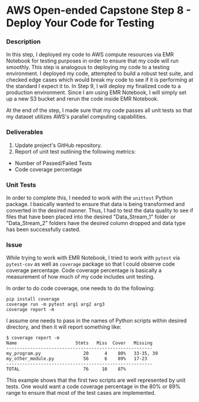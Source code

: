 # AWS Open-ended Capstone Step 8 - Deploy Your Code for Testing

### Description
In this step, I deployed my code to AWS compute resources via EMR Notebook for testing purposes in order to ensure that my code will run smoothly. This step is analogous to deploying my code to a testing environment. I deployed my code, attempted to build a robust test suite, and checked edge cases which would break my code to see if it is performing at the standard I expect it to. In Step 9, I will deploy my finalized code to a production environment. Since I am using EMR Notebook, I will simply set up a new S3 bucket and rerun the code inside EMR Notebook.

At the end of the step, I made sure that my code passes all unit tests so that my dataset utilizes AWS's parallel computing capabilities.

### Deliverables
1. Update project's GitHub repository.
2. Report of unit test outlining the following metrics:
  - Number of Passed/Failed Tests
  - Code coverage percentage

### Unit Tests
In order to complete this, I needed to work with the ```unittest``` Python package.
I basically wanted to ensure that data is being transformed and converted in the desired manner.
Thus, I had to test the data quality to see if files that have been placed into the desired "Data_Stream_1" folder or "Data_Stream_2" folders have the desired column dropped and data type has been successfully casted.

### Issue
While trying to work with EMR Notebook, I tried to work with ```pytest``` via ```pytest-cov``` as well as ```coverage``` package so that I could observe code coverage percentage. Code coverage percentage is basically a measurement of how much of my code includes unit testing.

In order to do code coverage, one needs to do the following:
```
pip install coverage
coverage run -m pytest arg1 arg2 arg3
coverage report -m
```

I assume one needs to pass in the names of Python scripts within desired directory, and then it will report something like:
```
$ coverage report -m
Name                      Stmts   Miss  Cover   Missing
-------------------------------------------------------
my_program.py                20      4    80%   33-35, 39
my_other_module.py           56      6    89%   17-23
-------------------------------------------------------
TOTAL                        76     10    87%
```

This example shows that the first two scripts are well represented by unit tests. One would want a code coverage percentage in the 80% or 89% range to ensure that most of the test cases are implemented.
